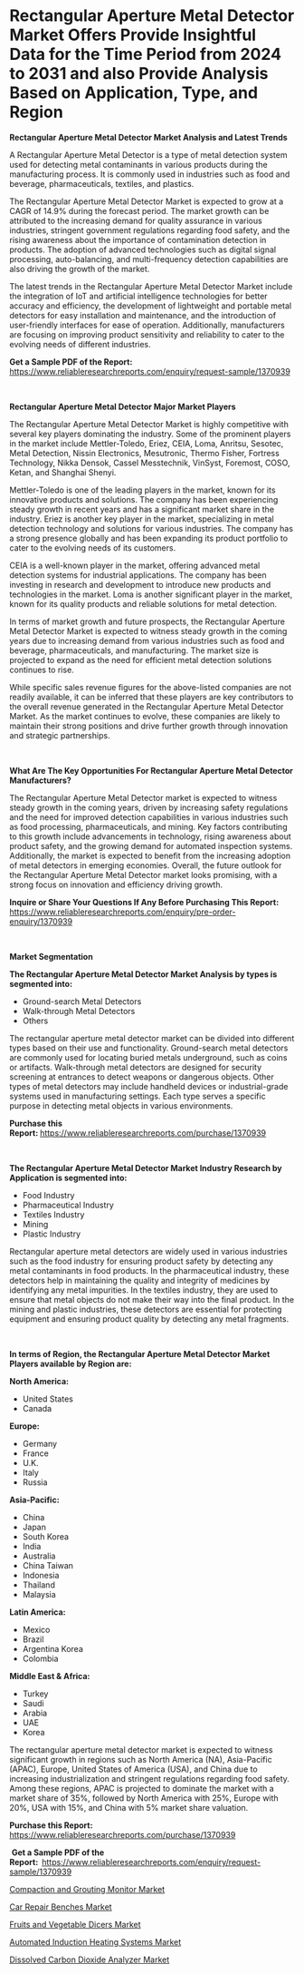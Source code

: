 <p><h1>Rectangular Aperture Metal Detector Market Offers Provide Insightful Data for the Time Period from 2024 to 2031 and also Provide Analysis Based on Application, Type, and Region</h1></p><p><strong>Rectangular Aperture Metal Detector Market Analysis and Latest Trends</strong></p>
<p><p>A Rectangular Aperture Metal Detector is a type of metal detection system used for detecting metal contaminants in various products during the manufacturing process. It is commonly used in industries such as food and beverage, pharmaceuticals, textiles, and plastics.</p><p>The Rectangular Aperture Metal Detector Market is expected to grow at a CAGR of 14.9% during the forecast period. The market growth can be attributed to the increasing demand for quality assurance in various industries, stringent government regulations regarding food safety, and the rising awareness about the importance of contamination detection in products. The adoption of advanced technologies such as digital signal processing, auto-balancing, and multi-frequency detection capabilities are also driving the growth of the market.</p><p>The latest trends in the Rectangular Aperture Metal Detector Market include the integration of IoT and artificial intelligence technologies for better accuracy and efficiency, the development of lightweight and portable metal detectors for easy installation and maintenance, and the introduction of user-friendly interfaces for ease of operation. Additionally, manufacturers are focusing on improving product sensitivity and reliability to cater to the evolving needs of different industries.</p></p>
<p><strong>Get a Sample PDF of the Report:&nbsp;</strong> <a href="https://www.reliableresearchreports.com/enquiry/request-sample/1370939">https://www.reliableresearchreports.com/enquiry/request-sample/1370939</a></p>
<p>&nbsp;</p>
<p><strong>Rectangular Aperture Metal Detector Major Market Players</strong></p>
<p><p>The Rectangular Aperture Metal Detector Market is highly competitive with several key players dominating the industry. Some of the prominent players in the market include Mettler-Toledo, Eriez, CEIA, Loma, Anritsu, Sesotec, Metal Detection, Nissin Electronics, Mesutronic, Thermo Fisher, Fortress Technology, Nikka Densok, Cassel Messtechnik, VinSyst, Foremost, COSO, Ketan, and Shanghai Shenyi.</p><p>Mettler-Toledo is one of the leading players in the market, known for its innovative products and solutions. The company has been experiencing steady growth in recent years and has a significant market share in the industry. Eriez is another key player in the market, specializing in metal detection technology and solutions for various industries. The company has a strong presence globally and has been expanding its product portfolio to cater to the evolving needs of its customers.</p><p>CEIA is a well-known player in the market, offering advanced metal detection systems for industrial applications. The company has been investing in research and development to introduce new products and technologies in the market. Loma is another significant player in the market, known for its quality products and reliable solutions for metal detection.</p><p>In terms of market growth and future prospects, the Rectangular Aperture Metal Detector Market is expected to witness steady growth in the coming years due to increasing demand from various industries such as food and beverage, pharmaceuticals, and manufacturing. The market size is projected to expand as the need for efficient metal detection solutions continues to rise.</p><p>While specific sales revenue figures for the above-listed companies are not readily available, it can be inferred that these players are key contributors to the overall revenue generated in the Rectangular Aperture Metal Detector Market. As the market continues to evolve, these companies are likely to maintain their strong positions and drive further growth through innovation and strategic partnerships.</p></p>
<p>&nbsp;</p>
<p><strong>What Are The Key Opportunities For Rectangular Aperture Metal Detector Manufacturers?</strong></p>
<p><p>The Rectangular Aperture Metal Detector market is expected to witness steady growth in the coming years, driven by increasing safety regulations and the need for improved detection capabilities in various industries such as food processing, pharmaceuticals, and mining. Key factors contributing to this growth include advancements in technology, rising awareness about product safety, and the growing demand for automated inspection systems. Additionally, the market is expected to benefit from the increasing adoption of metal detectors in emerging economies. Overall, the future outlook for the Rectangular Aperture Metal Detector market looks promising, with a strong focus on innovation and efficiency driving growth.</p></p>
<p><strong>Inquire or Share Your Questions If Any Before Purchasing This Report:</strong> <a href="https://www.reliableresearchreports.com/enquiry/pre-order-enquiry/1370939">https://www.reliableresearchreports.com/enquiry/pre-order-enquiry/1370939</a></p>
<p>&nbsp;</p>
<p><strong>Market Segmentation</strong></p>
<p><strong>The Rectangular Aperture Metal Detector Market Analysis by types is segmented into:</strong></p>
<p><ul><li>Ground-search Metal Detectors</li><li>Walk-through Metal Detectors</li><li>Others</li></ul></p>
<p><p>The rectangular aperture metal detector market can be divided into different types based on their use and functionality. Ground-search metal detectors are commonly used for locating buried metals underground, such as coins or artifacts. Walk-through metal detectors are designed for security screening at entrances to detect weapons or dangerous objects. Other types of metal detectors may include handheld devices or industrial-grade systems used in manufacturing settings. Each type serves a specific purpose in detecting metal objects in various environments.</p></p>
<p><strong>Purchase this Report:&nbsp;</strong><a href="https://www.reliableresearchreports.com/purchase/1370939">https://www.reliableresearchreports.com/purchase/1370939</a></p>
<p>&nbsp;</p>
<p><strong>The Rectangular Aperture Metal Detector Market Industry Research by Application is segmented into:</strong></p>
<p><ul><li>Food Industry</li><li>Pharmaceutical Industry</li><li>Textiles Industry</li><li>Mining</li><li>Plastic Industry</li></ul></p>
<p><p>Rectangular aperture metal detectors are widely used in various industries such as the food industry for ensuring product safety by detecting any metal contaminants in food products. In the pharmaceutical industry, these detectors help in maintaining the quality and integrity of medicines by identifying any metal impurities. In the textiles industry, they are used to ensure that metal objects do not make their way into the final product. In the mining and plastic industries, these detectors are essential for protecting equipment and ensuring product quality by detecting any metal fragments.</p></p>
<p>&nbsp;</p>
<p><strong>In terms of Region, the Rectangular Aperture Metal Detector Market Players available by Region are:</strong></p>
<p>
    <p> <strong> North America: </strong>
        <ul>
            <li>United States</li>
            <li>Canada</li>
        </ul>
        </p> 
    <p> <strong> Europe: </strong>
        <ul>
            <li>Germany</li>
            <li>France</li>
            <li>U.K.</li>
            <li>Italy</li>
            <li>Russia</li>
        </ul>
        </p> 
    <p> <strong> Asia-Pacific: </strong>
        <ul>
            <li>China</li>
            <li>Japan</li>
            <li>South Korea</li>
            <li>India</li>
            <li>Australia</li>
            <li>China Taiwan</li>
            <li>Indonesia</li>
            <li>Thailand</li>
            <li>Malaysia</li>
        </ul>
        </p> 
    <p> <strong> Latin America: </strong>
        <ul>
            <li>Mexico</li>
            <li>Brazil</li>
            <li>Argentina Korea</li>
            <li>Colombia</li>
        </ul>
        </p> 
    <p> <strong> Middle East & Africa: </strong>
        <ul>
            <li>Turkey</li>
            <li>Saudi</li>
            <li>Arabia</li>
            <li>UAE</li>
            <li>Korea</li>
        </ul>
    </p>
    </p>
<p><p>The rectangular aperture metal detector market is expected to witness significant growth in regions such as North America (NA), Asia-Pacific (APAC), Europe, United States of America (USA), and China due to increasing industrialization and stringent regulations regarding food safety. Among these regions, APAC is projected to dominate the market with a market share of 35%, followed by North America with 25%, Europe with 20%, USA with 15%, and China with 5% market share valuation.</p></p>
<p><strong>Purchase this Report: </strong><a href="https://www.reliableresearchreports.com/purchase/1370939">https://www.reliableresearchreports.com/purchase/1370939</a></p>
<p>&nbsp;<strong>Get a Sample PDF of the Report:&nbsp;&nbsp;</strong><a href="https://www.reliableresearchreports.com/enquiry/request-sample/1370939">https://www.reliableresearchreports.com/enquiry/request-sample/1370939</a></p>
<p><strong></strong></p>
<p><p><a href="https://medium.com/@maevemoen/compaction-and-grouting-monitor-market-competitive-analysis-market-trends-and-forecast-to-2031-ccdc15bbeb13">Compaction and Grouting Monitor Market</a></p><p><a href="https://medium.com/@maevemoen/car-repair-benches-market-size-reveals-the-best-marketing-channels-in-global-industry-b4ae7b89b01f">Car Repair Benches Market</a></p><p><a href="https://medium.com/@maevemoen/analyzing-fruits-and-vegetable-dicers-market-global-industry-perspective-and-forecast-2024-to-bb9d805deeff">Fruits and Vegetable Dicers Market</a></p><p><a href="https://medium.com/@maevemoen/automated-induction-heating-systems-market-trends-and-market-analysis-forecasted-for-period-e0503c2ce095">Automated Induction Heating Systems Market</a></p><p><a href="https://medium.com/@maevemoen/dissolved-carbon-dioxide-analyzer-market-comprehensive-assessment-by-type-application-and-3805c0445936">Dissolved Carbon Dioxide Analyzer Market</a></p></p>